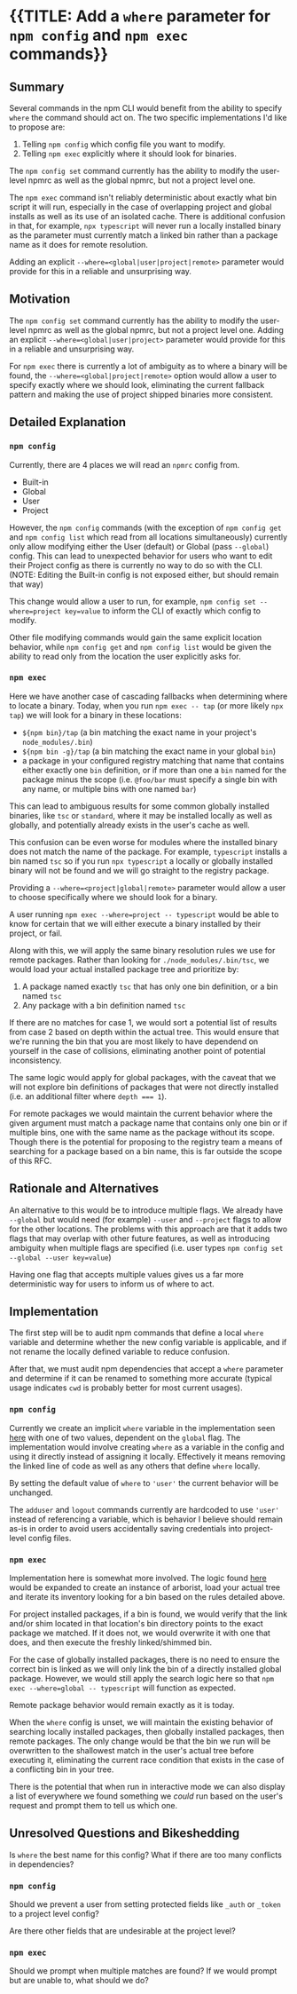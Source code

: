 # {{TITLE: Add a `where` parameter for `npm config` and `npm exec` commands}}

## Summary

Several commands in the npm CLI would benefit from the ability to specify `where` the command should act on. The two specific implementations I'd like to propose are:
1. Telling `npm config` which config file you want to modify.
2. Telling `npm exec` explicitly where it should look for binaries.

The `npm config set` command currently has the ability to modify the user-level npmrc as well as the global npmrc, but not a project level one.

The `npm exec` command isn't reliably deterministic about exactly what bin script it will run, especially in the case of overlapping project and global installs as well as its use of an isolated cache. There is additional confusion in that, for example, `npx typescript` will never run a locally installed binary as the parameter must currently match a linked bin rather than a package name as it does for remote resolution.

Adding an explicit `--where=<global|user|project|remote>` parameter would provide for this in a reliable and unsurprising way.

## Motivation

The `npm config set` command currently has the ability to modify the user-level npmrc as well as the global npmrc, but not a project level one. Adding an explicit `--where=<global|user|project>` parameter would provide for this in a reliable and unsurprising way.

For `npm exec` there is currently a lot of ambiguity as to where a binary will be found, the `--where=<global|project|remote>` option would allow a user to specify exactly where we should look, eliminating the current fallback pattern and making the use of project shipped binaries more consistent.

## Detailed Explanation

### `npm config`

Currently, there are 4 places we will read an `npmrc` config from.

- Built-in
- Global
- User
- Project

However, the `npm config` commands (with the exception of `npm config get` and `npm config list` which read from all locations simultaneously) currently only allow modifying either the User (default) or Global (pass `--global`) config. This can lead to unexpected behavior for users who want to edit their Project config as there is currently no way to do so with the CLI. (NOTE: Editing the Built-in config is not exposed either, but should remain that way)

This change would allow a user to run, for example, `npm config set --where=project key=value` to inform the CLI of exactly which config to modify.

Other file modifying commands would gain the same explicit location behavior, while `npm config get` and `npm config list` would be given the ability to read only from the location the user explicitly asks for.

### `npm exec`

Here we have another case of cascading fallbacks when determining where to locate a binary. Today, when you run `npm exec -- tap` (or more likely `npx tap`) we will look for a binary in these locations:

- `${npm bin}/tap` (a bin matching the exact name in your project's `node_modules/.bin`)
- `${npm bin -g}/tap` (a bin matching the exact name in your global `bin`)
- a package in your configured registry matching that name that contains either exactly one `bin` definition, or if more than one a `bin` named for the package minus the scope (i.e. `@foo/bar` must specify a single bin with any name, or multiple bins with one named `bar`)

This can lead to ambiguous results for some common globally installed binaries, like `tsc` or `standard`, where it may be installed locally as well as globally, and potentially already exists in the user's cache as well.

This confusion can be even worse for modules where the installed binary does not match the name of the package. For example, `typescript` installs a bin named `tsc` so if you run `npx typescript` a locally or globally installed binary will not be found and we will go straight to the registry package.

Providing a `--where=<project|global|remote>` parameter would allow a user to choose specifically where we should look for a binary.

A user running `npm exec --where=project -- typescript` would be able to know for certain that we will either execute a binary installed by their project, or fail.

Along with this, we will apply the same binary resolution rules we use for remote packages. Rather than looking for `./node_modules/.bin/tsc`, we would load your actual installed package tree and prioritize by:

1. A package named exactly `tsc` that has only one bin definition, or a bin named `tsc`
2. Any package with a bin definition named `tsc`

If there are no matches for case 1, we would sort a potential list of results from case 2 based on depth within the actual tree. This would ensure that we're running the bin that you are most likely to have dependend on yourself in the case of collisions, eliminating another point of potential inconsistency.

The same logic would apply for global packages, with the caveat that we will not explore bin definitions of packages that were not directly installed (i.e. an additional filter where `depth === 1`).

For remote packages we would maintain the current behavior where the given argument must match a package name that contains only one bin or if multiple bins, one with the same name as the package without its scope. Though there is the potential for proposing to the registry team a means of searching for a package based on a bin name, this is far outside the scope of this RFC.

## Rationale and Alternatives

An alternative to this would be to introduce multiple flags. We already have `--global` but would need (for example) `--user` and `--project` flags to allow for the other locations.
The problems with this approach are that it adds two flags that may overlap with other future features, as well as introducing ambiguity when multiple flags are specified (i.e. user types `npm config set --global --user key=value`)

Having one flag that accepts multiple values gives us a far more deterministic way for users to inform us of where to act.

## Implementation

The first step will be to audit npm commands that define a local `where` variable and determine whether the new config variable is applicable, and if not rename the locally defined variable to reduce confusion.

After that, we must audit npm dependencies that accept a `where` parameter and determine if it can be renamed to something more accurate (typical usage indicates `cwd` is probably better for most current usages).

### `npm config`

Currently we create an implicit `where` variable in the implementation seen [here](https://github.com/npm/cli/blob/8806015fdd025f73ccf4001472370eafd3c5a856/lib/config.js#L122) with one of two values, dependent on the `global` flag. The implementation would involve creating `where` as a variable in the config and using it directly instead of assigning it locally. Effectively it means removing the linked line of code as well as any others that define `where` locally.

By setting the default value of `where` to `'user'` the current behavior will be unchanged.

The `adduser` and `logout` commands currently are hardcoded to use `'user'` instead of referencing a variable, which is behavior I believe should remain as-is in order to avoid users accidentally saving credentials into project-level config files.

### `npm exec`

Implementation here is somewhat more involved. The logic found [here](https://github.com/npm/cli/blob/8806015fdd025f73ccf4001472370eafd3c5a856/lib/exec.js#L99-L117) would be expanded to create an instance of arborist, load your actual tree and iterate its inventory looking for a bin based on the rules detailed above.

For project installed packages, if a bin is found, we would verify that the link and/or shim located in that location's bin directory points to the exact package we matched. If it does not, we would overwrite it with one that does, and then execute the freshly linked/shimmed bin.

For the case of globally installed packages, there is no need to ensure the correct bin is linked as we will only link the bin of a directly installed global package. However, we would still apply the search logic here so that `npm exec --where=global -- typescript` will function as expected.

Remote package behavior would remain exactly as it is today.

When the `where` config is unset, we will maintain the existing behavior of searching locally installed packages, then globally installed packages, then remote packages. The only change would be that the bin we run will be overwritten to the shallowest match in the user's actual tree before executing it, eliminating the current race condition that exists in the case of a conflicting bin in your tree.

There is the potential that when run in interactive mode we can also display a list of everywhere we found something we _could_ run based on the user's request and prompt them to tell us which one.

## Unresolved Questions and Bikeshedding

Is `where` the best name for this config? What if there are too many conflicts in dependencies?

### `npm config`

Should we prevent a user from setting protected fields like `_auth` or `_token` to a project level config?

Are there other fields that are undesirable at the project level?

### `npm exec`

Should we prompt when multiple matches are found? If we would prompt but are unable to, what should we do?
